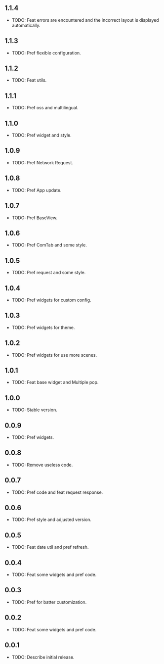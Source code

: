 ## 1.1.4

* TODO: Feat errors are encountered and the incorrect layout is displayed automatically.

## 1.1.3

* TODO: Pref flexible configuration.

## 1.1.2

* TODO: Feat utils.

## 1.1.1

* TODO: Pref oss and multilingual.

## 1.1.0

* TODO: Pref widget and style.

## 1.0.9

* TODO: Pref Network Request.

## 1.0.8

* TODO: Pref App update.

## 1.0.7

* TODO: Pref BaseView.

## 1.0.6

* TODO: Pref ComTab and some style.

## 1.0.5

* TODO: Pref request and some style.

## 1.0.4

* TODO: Pref widgets for custom config.

## 1.0.3

* TODO: Pref widgets for theme.

## 1.0.2

* TODO: Pref widgets for use more scenes.

## 1.0.1

* TODO: Feat base widget and Multiple pop.

## 1.0.0

* TODO: Stable version.

## 0.0.9

* TODO: Pref widgets.

## 0.0.8

* TODO: Remove useless code.

## 0.0.7

* TODO: Pref code and feat request response.

## 0.0.6

* TODO: Pref style and adjusted version.

## 0.0.5

* TODO: Feat date util and pref refresh.

## 0.0.4

* TODO: Feat some widgets and pref code.

## 0.0.3

* TODO: Pref for batter customization.

## 0.0.2

* TODO: Feat some widgets and pref code.

## 0.0.1

* TODO: Describe initial release.
